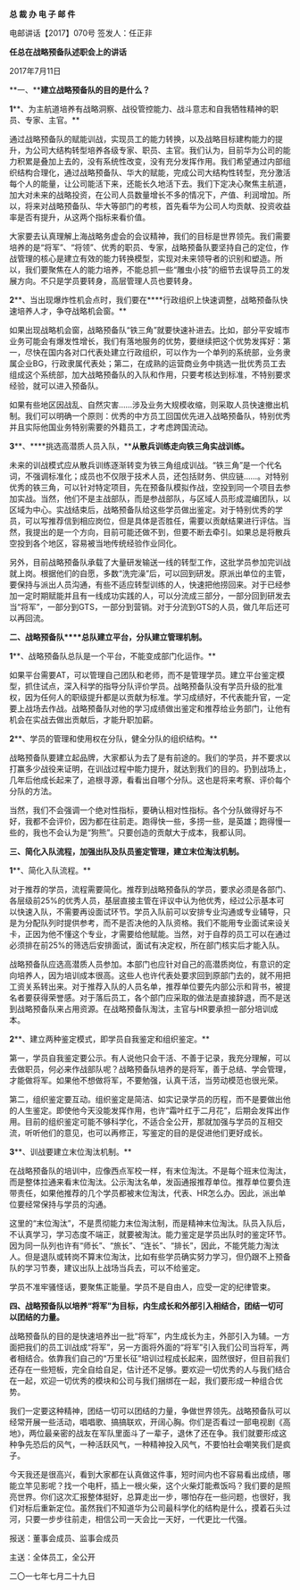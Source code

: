 **总 裁 办 电 子 邮 件**

 

电邮讲话【2017】070号                       签发人：任正非

**任总在战略预备队述职会上的讲话**

2017年7月11日

 

**一、****建立战略预备队的目的是什么？**

**1****、为主航道培养有战略洞察、战役管控能力、战斗意志和自我牺牲精神的职员、专家、主官。**

通过战略预备队的赋能训战，实现员工的能力转换，以及战略目标建构能力的提升，为公司大结构转型培养各级专家、职员、主官。我们认为，目前华为公司的能力积累是叠加上去的，没有系统性改变，没有充分发挥作用。我们希望通过内部组织结构合理化，通过战略预备队、华大的赋能，完成公司大结构性转型，充分激活每个人的能量，让公司能活下来，还能长久地活下去。我们下定决心聚焦主航道，加大对未来的战略投资，在公司人员数量增长不多的情况下，产值、利润增加。所以，将来对战略预备队、华大等部门的考核，首先看华为公司人均贡献、投资收益率是否有提升，从这两个指标来看价值。

大家要去认真理解上海战略务虚会的会议精神，我们的目标是世界领先。我们需要培养的是“将军”、“将领”、优秀的职员、专家，战略预备队要坚持自己的定位，作战管理的核心是建立有效的能力转换模型，实现对未来领导者的识别和塑造。所以，我们要聚焦在人的能力培养，不能总抓一些“雕虫小技”的细节去误导员工的发展方向。不只是学员要转身，高层管理人员也要转身。



**2****、当出现爆炸性机会点时，我们要在****行政组织上快速调整，战略预备队快速培养人才，争夺战略机会窗。**

如果出现战略机会窗，战略预备队“铁三角”就要快速补进去。比如，部分平安城市业务可能会有爆发性增长，我们有落地服务的优势，要继续把这个优势发挥好：第一，尽快在国内各对口代表处建立行政组织，可以作为一个单列的系统部，业务隶属企业BG，行政隶属代表处；第二，在成熟的运营商业务中挑选一批优秀员工去组成这个系统部，加大战略预备队的入队和作用，只要考核达到标准，不特别要求经验，就可以进入预备队。

如果有些地区因战乱、自然灾害……涉及业务大规模收缩，则采取人员快速撤出机制。我们可以明确一个原则：优秀的中方员工回国优先进入战略预备队，特别优秀并且实际他国业务特别需要的外籍员工，才考虑跨国流动。



**3****、****挑选高潜质人员入队，****从散兵训练走向铁三角实战训练。**

未来的训战模式应从散兵训练逐渐转变为铁三角组成训战。“铁三角”是一个代名词，不强调标准化；成员也不仅限于技术人员，还包括财务、供应链……。对特别优秀的铁三角，可以针对特定项目，先在预备队模拟作战，空投到同一个项目去参加实战。当然，他们不是主战部队，而是参战部队，与区域人员形成混编团队，以区域为中心。实战结束后，战略预备队给这些学员做出鉴定。对于特别优秀的学员，可以写推荐信到相应岗位，但是具体是否胜任，需要以贡献结果进行评估。当然，我提出的是一个方向，目前可能还做不到，但要不断去牵引。如果总是将散兵空投到各个地区，容易被当地传统经验作业同化。

另外，目前战略预备队承载了大量研发输送一线的转型工作，这批学员参加完训战就上岗。根据他们的自愿，多数“洗完澡”后，可以回到研发。原派出单位的主管，要保持与派出人员沟通，有些不适应转型训练的人，快速把他捞回来。对于已经参加一定时期赋能并且有一线成功实践的人，可以分流成三部分，一部分回到研发去当“将军”，一部分到GTS，一部分到营销。对于分流到GTS的人员，做几年后还可以再回流。

 



**二、战略预备队****总队建立平台，分队建立管理机制。**

**1****、战略预备队总队是一个平台，不能变成部门化运作。**

如果平台需要AT，可以管理自己团队和老师，而不是管理学员。建立平台鉴定模型，抓住试点，深入科学的指导分队评价学员。战略预备队没有学员升级的批准权，因为任何人的职级提升都是以贡献为标准。学习成绩好，不代表能升官，一定要上战场去作战。战略预备队对他的学习成绩做出鉴定和推荐给业务部门，让他有机会在实战去做出贡献后，才能升职加薪。



**2****、学员的管理和使用权在分队，健全分队的组织结构。**

战略预备队要建立起品牌，大家都认为去了是有前途的。我们的学员，并不要求以打赢多少战役来证明，在训战过程中能力提升，就达到我们的目的。扔到战场上，几年后他成长起来了，追根寻源，看看出自哪个分队。这也是将来考察、评价每个分队的方法。

当然，我们不会强调一个绝对性指标，要确认相对性指标。各个分队做得好与不好，我都不会评价，因为都在往前走。跑得快一些，多捞一些，是英雄；跑得慢一些的，我也不会认为是“狗熊”。只要创造的贡献大于成本，我都认同。

 



**三、简化入队流程，加强出队及队员鉴定管理，建立末位淘汰机制。**

**1****、简化入队流程。**

对于推荐的学员，流程需要简化。推荐到战略预备队的学员，要求必须是各部门、各层级前25%的优秀人员，基层直接主管在评议中认为他优秀，经过公示基本可以快速入队，不需要再设面试环节。学员入队前可以安排专业沟通或专业辅导，只是为分配队列时提供参考，而不是否决他的入队资格。我们不能用专业面试来设关卡，正因为他不懂这个专业，才需要给他赋能。当然，对于自荐的员工可以在通过必须排在前25%的筛选后安排面试，面试有决定权，所在部门核实后才能入队。

战略预备队应选高潜质人员参加。本部门也应针对自己的高潜质岗位，有意识的定向培养人，因为培训成本很高。这些人也许代表处要求回到原部门去的，就不用把工资关系转出来。对于推荐入队的人员名单，推荐单位要先内部公示和背书，被提名者要获得荣誉感。对于落后员工，各个部门应采取的做法是直接辞退，而不是送到战略预备队来占用资源。在战略预备队淘汰，主官与HR要承担一部分培训成本。



**2****、建立两种鉴定模式，即学员自我鉴定和组织鉴定。**

第一，学员自我鉴定要公示。有人说他只会干活、不善于记录，我充分理解，可以去做职员，何必来作战部队呢？战略预备队培养的是将军，善于总结、学会管理，才能做将军。如果他不想做将军，不要勉强，认真干活，当劳动模范也很光荣。

第二，组织鉴定要互动。组织鉴定是简洁、如实记录学员的历程，而不是要做出他的人生鉴定。即使他今天没能发挥作用，也许“霜叶红于二月花”，后期会发挥出作用。目前的组织鉴定可能不够科学化，不适合全公开，那就加强与学员的互相交流，听听他们的意见，也可以再修正，写鉴定的目的是促进他们更好成长。  



**3****、训战要建立末位淘汰机制。**

在战略预备队的培训中，应像西点军校一样，有末位淘汰。不是每个班末位淘汰，而是整体拉通来看末位淘汰。公示淘汰名单，发函通报推荐单位。推荐单位要负连带责任，如果他推荐的几个学员都被末位淘汰，代表、HR怎么办。因此，派出单位要经常保持与学员的沟通。

这里的“末位淘汰”，不是贯彻能力末位淘汰制，而是精神末位淘汰。队员入队后，不认真学习，学习态度不端正，就要被淘汰。能力鉴定是学员出队时的鉴定环节。因为同一队列也许有“师长”、“旅长”、“连长”、“排长”，因此，不能凭能力淘汰人。但是退队或转岗不算末位淘汰，比如有些学员确实努力学习，但仍跟不上预备队的学习节奏，建议出队上战场当兵去，可以不给鉴定。

学员不准牢骚怪话，要聚焦正能量。学员不是自由人，应受一定的纪律管束。

 



**四、战略预备队以培养“将军”为目标，内生成长和外部引入相结合，团结一切可以团结的力量。**

战略预备队的目的是快速培养出一批“将军”，内生成长为主，外部引入为辅。一方面把我们的员工训战成“将军”，另一方面将外面的“将军”引入我们公司当将军，两者相结合。依靠我们自己的“万里长征”培训过程成长起来，固然很好，但目前我们还存在一些短板，完全自给自足，估计还不足够。要欢迎一切优秀的人与我们结合在一起，欢迎一切优秀的模块和公司与我们捆绑在一起，我们要形成一种组合优势。

我们一定要这种精神，团结一切可以团结的力量，争做世界领先。战略预备队可以经常开展一些活动，唱唱歌、搞搞联欢，开阔心胸。你们是否看过一部电视剧《高地》，两位最亲密的战友在军队里面斗了一辈子，退休了还在争。我们就要形成这种争先恐后的风气，一种活跃风气，一种精神投入风气，不要怕社会嘲笑我们是疯子。



今天我还是很高兴，看到大家都在认真做这件事，短时间内也不容易看出成绩，哪能立竿见影呢？找一个电杆，插上一根火柴，这个火柴灯能煮饭吗？我们要的是照亮世界。你们这次汇报整体挺好，总算走出一步，哪怕存在一些问题，也很好，我们对标后重新定位。虽然我们不知道华为公司最科学化的结构是什么，摸着石头过河，只要一步步往前走，相信公司一天会比一天好，一代更比一代强。

 





报送：董事会成员、监事会成员

主送：全体员工，全公开

二〇一七年七月二十九日